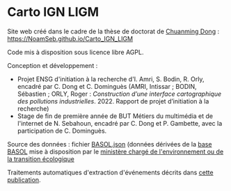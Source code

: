 # Carto IGN LIGM

Site web créé dans le cadre de la thèse de doctorat de [Chuanming Dong](https://cv.hal.science/chuanming-dong) : 
https://NoamSeb.github.io/Carto_IGN_LIGM

Code mis à disposition sous licence libre AGPL.

Conception et développement : 
* Projet ENSG d'initiation à la recherche d'I. Amri, S. Bodin, R. Orly, encadré par C. Dong et C. Dominguès (AMRI, Intissar ; BODIN, Sébastien ; ORLY, Roger : _Construction d’une interface cartographique des pollutions industrielles_. 2022. Rapport de projet d’initiation à la recherche)
* Stage de fin de première année de BUT Métiers du multimédia et de l'internet de N. Sebahoun, encadré par C. Dong et P. Gambette, avec la participation de C. Dominguès.

Source des données : fichier [BASOL.json](https://www.georisques.gouv.fr/articles-risques/pollutions-sols-sis-anciens-sites-industriels/basol) (données dérivées de la [base BASOL](https://www.georisques.gouv.fr/articles-risques/pollutions-sols-sis-anciens-sites-industriels/basol) mise à disposition par le [ministère chargé de l'environnement ou de la transition écologique](https://www.ecologie.gouv.fr/)

Traitements automatiques d'extraction d'événements décrits dans [cette publication](https://hal.science/hal-03366097).

